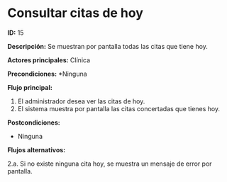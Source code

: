 # Consultar citas de hoy

**ID:** 15

**Descripción:** Se muestran por pantalla todas las citas que tiene hoy.

**Actores principales:** Clínica

**Precondiciones:**
*Ninguna

**Flujo principal:**
1. El administrador desea ver las citas de hoy.
2. El sistema muestra por pantalla las citas concertadas que tienes hoy.

**Postcondiciones:**

* Ninguna

**Flujos alternativos:**

2.a. Si no existe ninguna cita hoy, se muestra un mensaje de error por pantalla.
